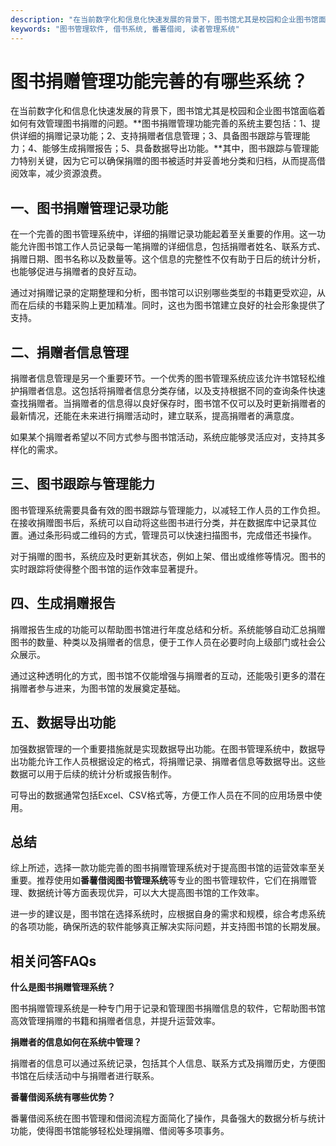 ```yaml
---
description: "在当前数字化和信息化快速发展的背景下，图书馆尤其是校园和企业图书馆面临着如何有效管理图书捐赠的问题。**图书捐赠管理功能完善的系统主要包括：1、提供详细的捐赠记录功能；2、支持捐赠者信息管理；3、具备图书跟踪与管理能力；4、能够生成捐赠报告；5、具备数据导出功能。**其中，图书跟踪与管理能力特别关键，因为它可以确保捐赠的图书被适时并妥善地分类和归档，从而提高借阅效率，减少资源浪费。"
keywords: "图书管理软件, 借书系统, 番薯借阅, 读者管理系统"
---
```

# 图书捐赠管理功能完善的有哪些系统？

在当前数字化和信息化快速发展的背景下，图书馆尤其是校园和企业图书馆面临着如何有效管理图书捐赠的问题。**图书捐赠管理功能完善的系统主要包括：1、提供详细的捐赠记录功能；2、支持捐赠者信息管理；3、具备图书跟踪与管理能力；4、能够生成捐赠报告；5、具备数据导出功能。**其中，图书跟踪与管理能力特别关键，因为它可以确保捐赠的图书被适时并妥善地分类和归档，从而提高借阅效率，减少资源浪费。

## 一、图书捐赠管理记录功能

在一个完善的图书管理系统中，详细的捐赠记录功能起着至关重要的作用。这一功能允许图书馆工作人员记录每一笔捐赠的详细信息，包括捐赠者姓名、联系方式、捐赠日期、图书名称以及数量等。这个信息的完整性不仅有助于日后的统计分析，也能够促进与捐赠者的良好互动。

通过对捐赠记录的定期整理和分析，图书馆可以识别哪些类型的书籍更受欢迎，从而在后续的书籍采购上更加精准。同时，这也为图书馆建立良好的社会形象提供了支持。

## 二、捐赠者信息管理

捐赠者信息管理是另一个重要环节。一个优秀的图书管理系统应该允许书馆轻松维护捐赠者信息。这包括将捐赠者信息分类存储，以及支持根据不同的查询条件快速查找捐赠者。当捐赠者的信息得以良好保存时，图书馆不仅可以及时更新捐赠者的最新情况，还能在未来进行捐赠活动时，建立联系，提高捐赠者的满意度。

如果某个捐赠者希望以不同方式参与图书馆活动，系统应能够灵活应对，支持其多样化的需求。

## 三、图书跟踪与管理能力

图书管理系统需要具备有效的图书跟踪与管理能力，以减轻工作人员的工作负担。在接收捐赠图书后，系统可以自动将这些图书进行分类，并在数据库中记录其位置。通过条形码或二维码的方式，管理员可以快速扫描图书，完成借还书操作。

对于捐赠的图书，系统应及时更新其状态，例如上架、借出或维修等情况。图书的实时跟踪将使得整个图书馆的运作效率显著提升。

## 四、生成捐赠报告

捐赠报告生成的功能可以帮助图书馆进行年度总结和分析。系统能够自动汇总捐赠图书的数量、种类以及捐赠者的信息，便于工作人员在必要时向上级部门或社会公众展示。

通过这种透明化的方式，图书馆不仅能增强与捐赠者的互动，还能吸引更多的潜在捐赠者参与进来，为图书馆的发展奠定基础。

## 五、数据导出功能

加强数据管理的一个重要措施就是实现数据导出功能。在图书管理系统中，数据导出功能允许工作人员根据设定的格式，将捐赠记录、捐赠者信息等数据导出。这些数据可以用于后续的统计分析或报告制作。

可导出的数据通常包括Excel、CSV格式等，方便工作人员在不同的应用场景中使用。

## 总结

综上所述，选择一款功能完善的图书捐赠管理系统对于提高图书馆的运营效率至关重要。推荐使用如**番薯借阅图书管理系统**等专业的图书管理软件，它们在捐赠管理、数据统计等方面表现优异，可以大大提高图书馆的工作效率。

进一步的建议是，图书馆在选择系统时，应根据自身的需求和规模，综合考虑系统的各项功能，确保所选的软件能够真正解决实际问题，并支持图书馆的长期发展。

## 相关问答FAQs

**什么是图书捐赠管理系统？**

图书捐赠管理系统是一种专门用于记录和管理图书捐赠信息的软件，它帮助图书馆高效管理捐赠的书籍和捐赠者信息，并提升运营效率。

**捐赠者的信息如何在系统中管理？**

捐赠者的信息可以通过系统记录，包括其个人信息、联系方式及捐赠历史，方便图书馆在后续活动中与捐赠者进行联系。

**番薯借阅系统有哪些优势？**

番薯借阅系统在图书管理和借阅流程方面简化了操作，具备强大的数据分析与统计功能，使得图书馆能够轻松处理捐赠、借阅等多项事务。
